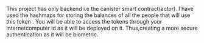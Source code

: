 This project has only backend i.e the canister smart contract(actor). I have used the hashmaps for storing the balances of all the people that will use this token .
You will be able to access the tokens through your internetcomputer id as it will be deployed on it. Thus,creating a more secure authentication as it will be biometric.
